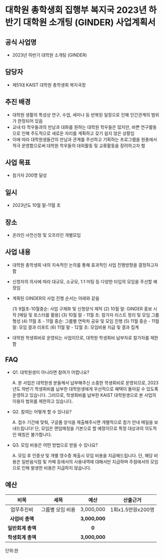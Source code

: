 대학원 총학생회 집행부 복지국 2023년 하반기 대학원 소개팅 (GINDER) 사업계획서
===

## 공식 사업명
- 2023년 하반기 대학원 소개팅 (GINDER)

## 담당자
- 제51대 KAIST 대학원 총학생회 복지국장

## 추진 배경
- 대학원 생활의 특성상 연구, 수업, 세미나 등 반복된 일정으로 인해 인간관계의 범위가 한정되어 있음
- 교내 타 학우들과의 만남과 대화를 원하는 대학원 학우들은 많지만, 바쁜 연구활동으로 인해 주도적으로 새로운 자리를 계획하고 갖기 쉽지 않은 상황임
- 이에 따라 대학원생들간의 만남과 관계를 주선하고 기획하는 프로그램을 원총에서 적극 운영함으로써 대학원 학우들의 대외활동 및 교류활동을 장려하고자 함

## 사업 목표
- 참가자 200명 달성

## 일시
- 2023년도 10월 말-11월 초

## 장소
- 온라인 사전신청 및 오프라인 개별모임

## 사업 내용
- 대학원 총학생회 내의 지속적인 논의를 통해 효과적인 사업 진행방향을 결정하고자 함
- 신청자의 의사에 따라 대규모, 소규모, 1:1 미팅 등 다양한 타입의 모임을 주선할 예정임
- 계획된 GINDER의 사업 진행 순서는 아래와 같음

	(1) 9월초-10월중순: 사업 구체화 및 신청양식 제작
	(2) 10월 말: GINDER 홍보 시작 [메일 및 포스터를 활용]
	(3) 10월 말 - 11월 초: 참가자 리스트 정리 및 모임 그룹 형성
	(4) 11월 초 - 11월 중순: 그룹별 연락처 공유 및 모임 진행
	(5) 11월 중순 - 11월 말: 모임 결과 리포트
	(6) 11월 말 - 12월 초: 모임비용 지급 및 결과 집계

- 대학원 학생회비로 운영되는 사업이므로, 대학원 학생회비 납부자로 참가자를 제한함

## FAQ
- Q1. 대학원생이 아니라면 참여가 어렵나요?

	A. 본 사업은 대학원생 분들께서 납부해주신 소중한 학생회비로 운영되므로, 2023년도 하반기 학생회비를 납부한 대학원생에게 우선적으로 혜택이 돌아갈 수 있도록 운영하고 있습니다. 그러므로, 학생회비를 납부한 KAIST 대학원생으로 본 사업의 이용자 범위를 제한하고 있습니다.

- Q2. 참여는 어떻게 할 수 있나요?

	A. 접수 기간에 맞춰, 구글폼 양식을 제출해주시면 개별적으로 참가 안내 메일을 보내드립니다! 단, 모임은 랜덤매칭을 기본으로 할 예정이므로 특정 대상과의 의도적인 매칭은 불가합니다.

- Q3. 모임 비용은 어떤 방법으로 받을 수 있나요?

	A. 모임 후 인증샷 및 개별 영수증 제출시 모임 비용을 지급해드립니다. 단, 해당 비용은 일반음식점 및 카페 등에서의 사용내역에 대해서만 지급하며 주점에서의 모임으로 인해 발생한 비용은 지급하지 않습니다.

## 예산

|  **비목** |   **세목**   | **예산** | **산출근거** |
|:----------:|:------------:|:--------:|:--------:|
|업무추진비| 그룹별 모임 비용 |  3,000,000 | 1회x1.5만원x200명 |
|   **사업비 총액**  |        | **3,000,000** |      |
|   **일반회계 총액**  |        | **0** |      |
|   **학생회계 총액**  |         | **3,000,000** |      |

단위:원 
